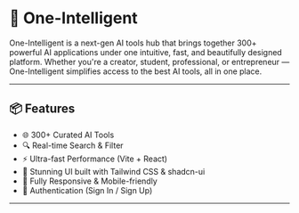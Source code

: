 # 🚀 One-Intelligent

One-Intelligent is a next-gen AI tools hub that brings together 300+ powerful AI applications under one intuitive, fast, and beautifully designed platform. Whether you're a creator, student, professional, or entrepreneur — One-Intelligent simplifies access to the best AI tools, all in one place.

---

## 📦 Features

- 🌐 300+ Curated AI Tools  
- 🔍 Real-time Search & Filter  
- ⚡ Ultra-fast Performance (Vite + React)  
- 🎨 Stunning UI built with Tailwind CSS & shadcn-ui  
- 📱 Fully Responsive & Mobile-friendly  
- 🔐 Authentication (Sign In / Sign Up)

---